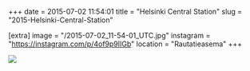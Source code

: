 +++
date = 2015-07-02 11:54:01
title = "Helsinki Central Station"
slug = "2015-Helsinki-Central-Station"

[extra]
image = "/2015-07-02_11-54-01_UTC.jpg"
instagram = "https://instagram.com/p/4of9p9IIGb"
location = "Rautatieasema"
+++

<img src="/2015-07-02_11-54-01_UTC.jpg" />
